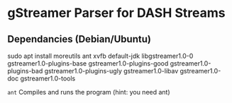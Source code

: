 # gStreamer Parser for DASH Streams

## Dependancies (Debian/Ubuntu)
sudo apt install moreutils ant xvfb default-jdk libgstreamer1.0-0 gstreamer1.0-plugins-base gstreamer1.0-plugins-good gstreamer1.0-plugins-bad gstreamer1.0-plugins-ugly gstreamer1.0-libav gstreamer1.0-doc gstreamer1.0-tools

```ant``` Compiles and runs the program (hint: you need ant)

